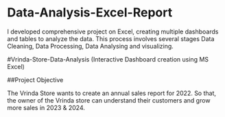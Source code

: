 # Data-Analysis-Excel-Report
I developed comprehensive  project on Excel, creating multiple dashboards and tables to analyze the data. This process involves several stages Data Cleaning, Data Processing, Data Analysing and visualizing.  

#Vrinda-Store-Data-Analysis (Interactive Dashboard creation using MS Excel)

##Project Objective

The Vrinda Store wants to create an annual sales report for 2022. So that, the owner of the Vrinda store can understand their customers and grow more sales in 2023 & 2024.
